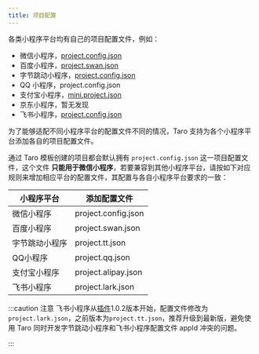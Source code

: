 ```yaml
---
title: 项目配置
---
```


各类小程序平台均有自己的项目配置文件，例如：

* 微信小程序，[project.config.json](https://developers.weixin.qq.com/miniprogram/dev/devtools/projectconfig.html?search-key=%E9%A1%B9%E7%9B%AE%E9%85%8D%E7%BD%AE)
* 百度小程序，[project.swan.json](https://smartprogram.baidu.com/docs/develop/devtools/projectconfig/)
* 字节跳动小程序，[project.config.json](https://microapp.bytedance.com/docs/zh-CN/mini-app/develop/framework/basic-reference/catalog-structure/#projectconfigjson-%E9%85%8D%E7%BD%AE%E4%BB%8B%E7%BB%8D)
* QQ 小程序，project.config.json
* 支付宝小程序，[mini.project.json](https://opendocs.alipay.com/mini/framework/project)
* 京东小程序，暂无发现
* 飞书小程序，[project.config.json](https://open.feishu.cn/document/uYjL24iN/uEzMzUjLxMzM14SMzMTN/gadget-project-configuration?from=taro)

为了能够适配不同小程序平台的配置文件不同的情况，Taro 支持为各个小程序平台添加各自的项目配置文件。

通过 Taro 模板创建的项目都会默认拥有 `project.config.json` 这一项目配置文件，这个文件 **只能用于微信小程序**，若要兼容到其他小程序平台，请按如下对应规则来增加相应平台的配置文件，其配置与各自小程序平台要求的一致：

| 小程序平台 | 添加配置文件 |
| --- | --- |
| 微信小程序 | project.config.json |
| 百度小程序 | project.swan.json |
| 字节跳动小程序 | project.tt.json |
| QQ小程序 | project.qq.json |
| 支付宝小程序 | project.alipay.json |
| 飞书小程序 | project.lark.json |

:::caution 注意
飞书小程序从[插件](https://www.npmjs.com/package/@tarojs/plugin-platform-lark)1.0.2版本开始，配置文件修改为`project.lark.json`，之前版本为`project.tt.json`，推荐升级到最新版，避免使用 Taro 同时开发字节跳动小程序和飞书小程序配置文件 appId 冲突的问题。

:::
